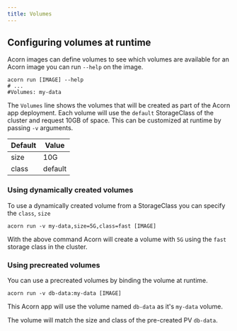 ```yaml
---
title: Volumes
---
```


## Configuring volumes at runtime

Acorn images can define volumes to see which volumes are available for an Acorn image you can run `--help` on the image.

```shell
acorn run [IMAGE] --help
# ...
#Volumes: my-data
```

The `Volumes` line shows the volumes that will be created as part of the Acorn app deployment. Each volume will use the `default` StorageClass of the cluster and request 10GB of space. This can be customized at runtime by passing `-v` arguments.

|Default| Value|
|-------| -----|
| size | 10G|
|class | default|

### Using dynamically created volumes

To use a dynamically created volume from a StorageClass you can specify the `class`, `size`

```shell
acorn run -v my-data,size=5G,class=fast [IMAGE]
```

With the above command Acorn will create a volume with `5G` using the `fast` storage class in the cluster.

### Using precreated volumes

You can use a precreated volumes by binding the volume at runtime.

```shell
acorn run -v db-data:my-data [IMAGE]
```

This Acorn app will use the volume named `db-data` as it's `my-data` volume.

The volume will match the size and class of the pre-created PV `db-data`.
